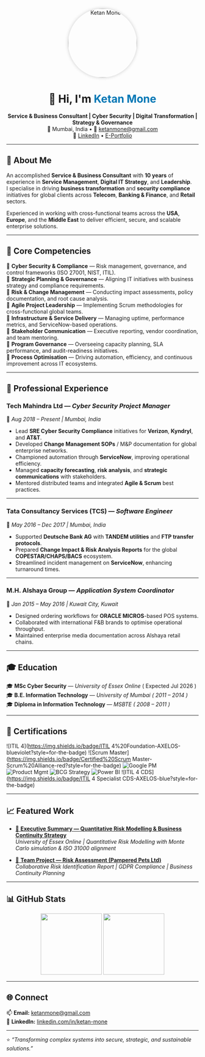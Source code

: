 <!-- ====== PROFILE PHOTO ====== -->
<p align="center">
  <img src="https://ketanmone.github.io/ketan-profile.jpeg" alt="Ketan Mone" width="180" style="border-radius:50%; box-shadow:0px 0px 10px rgba(0,0,0,0.2);">
</p>
<h1 align="center">👋 Hi, I'm <span style="color:#0077B5;">Ketan Mone</span></h1>

<p align="center">
<b>Service & Business Consultant | Cyber Security | Digital Transformation | Strategy & Governance</b><br>
📍 Mumbai, India • 📧 <a href="mailto:ketanmone@gmail.com">ketanmone@gmail.com</a><br>
🔗 <a href="https://www.linkedin.com/in/ketan-mone/">LinkedIn</a> • <a href="https://ketanmone.github.io/e-portfolio">E-Portfolio</a>
</p>

---

## 🧭 About Me  
An accomplished **Service & Business Consultant** with **10 years** of experience in **Service Management**, **Digital IT Strategy**, and **Leadership**.  
I specialise in driving **business transformation** and **security compliance** initiatives for global clients across **Telecom**, **Banking & Finance**, and **Retail** sectors.  

Experienced in working with cross-functional teams across the **USA**, **Europe**, and the **Middle East** to deliver efficient, secure, and scalable enterprise solutions.

---

## 🧠 Core Competencies  

🧩 **Cyber Security & Compliance** — Risk management, governance, and control frameworks (ISO 27001, NIST, ITIL).  
🧩 **Strategic Planning & Governance** — Aligning IT initiatives with business strategy and compliance requirements.  
🧩 **Risk & Change Management** — Conducting impact assessments, policy documentation, and root cause analysis.  
🧩 **Agile Project Leadership** — Implementing Scrum methodologies for cross-functional global teams.  
🧩 **Infrastructure & Service Delivery** — Managing uptime, performance metrics, and ServiceNow-based operations.  
🧩 **Stakeholder Communication** — Executive reporting, vendor coordination, and team mentoring.  
🧩 **Program Governance** — Overseeing capacity planning, SLA performance, and audit-readiness initiatives.  
🧩 **Process Optimisation** — Driving automation, efficiency, and continuous improvement across IT ecosystems.  


---

## 💼 Professional Experience  

### **Tech Mahindra Ltd** — *Cyber Security Project Manager*  
📆 *Aug 2018 – Present | Mumbai, India*  
- Lead **SRE Cyber Security Compliance** initiatives for **Verizon**, **Kyndryl**, and **AT&T**.  
- Developed **Change Management SOPs** / M&P documentation for global enterprise networks.  
- Championed automation through **ServiceNow**, improving operational efficiency.  
- Managed **capacity forecasting**, **risk analysis**, and **strategic communications** with stakeholders.  
- Mentored distributed teams and integrated **Agile & Scrum** best practices.  

---

### **Tata Consultancy Services (TCS)** — *Software Engineer*  
📆 *May 2016 – Dec 2017 | Mumbai, India*  
- Supported **Deutsche Bank AG** with **TANDEM utilities** and **FTP transfer protocols**.  
- Prepared **Change Impact & Risk Analysis Reports** for the global **COPESTAR/CHAPS/BACS** ecosystem.  
- Streamlined incident management on **ServiceNow**, enhancing turnaround times.  

---

### **M.H. Alshaya Group** — *Application System Coordinator*  
📆 *Jan 2015 – May 2016 | Kuwait City, Kuwait*  
- Designed ordering workflows for **ORACLE MICROS**-based POS systems.  
- Collaborated with international F&B brands to optimise operational throughput.  
- Maintained enterprise media documentation across Alshaya retail chains.  

---

## 🎓 Education  
🎓 **MSc Cyber Security** — *University of Essex Online* ( Expected Jul 2026 )  
🎓 **B.E. Information Technology** — *University of Mumbai ( 2011 – 2014 )*  
🎓 **Diploma in Information Technology** — *MSBTE ( 2008 – 2011 )*  

---

## 🏅 Certifications  

![ITIL 4](https://img.shields.io/badge/ITIL 4%20Foundation-AXELOS-blueviolet?style=for-the-badge)
![Scrum Master](https://img.shields.io/badge/Certified%20Scrum Master-Scrum%20Alliance-red?style=for-the-badge)
![Google PM](https://img.shields.io/badge/Google%20Project%20Management-Coursera-blue?style=for-the-badge)
![Product Mgmt](https://img.shields.io/badge/Executive%20Program%20in%20Product%20Management-XLRI-green?style=for-the-badge)
![BCG Strategy](https://img.shields.io/badge/BCG%20Strategy%20Consulting%20Program-Forage-darkgreen?style=for-the-badge)
![Power BI](https://img.shields.io/badge/PwC%20Power%20BI%20Virtual%20Case%20Experience-Forage-lightgrey?style=for-the-badge)
![ITIL 4 CDS](https://img.shields.io/badge/ITIL 4 Specialist CDS-AXELOS-blue?style=for-the-badge)

---

## 📈 Featured Work  

- [📗 **Executive Summary — Quantitative Risk Modelling & Business Continuity Strategy**](./Executive_Summary_Quantitative_Risk_Modelling.pdf)  
  *University of Essex Online | Quantitative Risk Modelling with Monte Carlo simulation & ISO 31000 alignment*  

- [📘 **Team Project — Risk Assessment (Pampered Pets Ltd)**](./Risk_Assessment_Pampered_Pets_Team_Cipher.pdf)  
  *Collaborative Risk Identification Report | GDPR Compliance | Business Continuity Planning*  

---

## 📊 GitHub Stats  

<p align="center">
<img src="https://github-readme-stats.vercel.app/api?username=ketanmone&show_icons=true&theme=radical&hide_border=true" height="160">
<img src="https://github-readme-stats.vercel.app/api/top-langs/?username=ketanmone&layout=compact&theme=radical&hide_border=true" height="160">
</p>

---

## 🌐 Connect  
📫 **Email:** [ketanmone@gmail.com](mailto:ketanmone@gmail.com)  
🔗 **LinkedIn:** [linkedin.com/in/ketan-mone](https://www.linkedin.com/in/ketan-mone/)  

---

⭐ *“Transforming complex systems into secure, strategic, and sustainable solutions.”*
